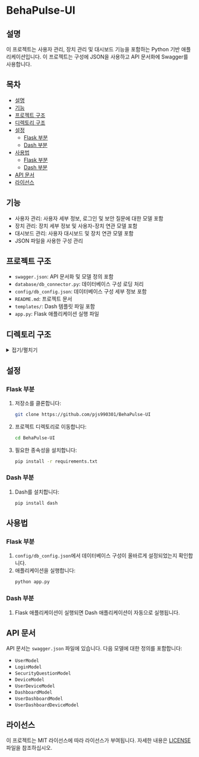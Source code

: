 # BehaPulse-UI
 
## 설명
이 프로젝트는 사용자 관리, 장치 관리 및 대시보드 기능을 포함하는 Python 기반 애플리케이션입니다. 이 프로젝트는 구성에 JSON을 사용하고 API 문서화에 Swagger를 사용합니다.

## 목차
- [설명](#설명)
- [기능](#기능)
- [프로젝트 구조](#프로젝트-구조)
- [디렉토리 구조](#디렉토리-구조)
- [설정](#설정)
    - [Flask 부분](#flask-부분)
    - [Dash 부분](#dash-부분)
- [사용법](#사용법)
    - [Flask 부분](#flask-부분-1)
    - [Dash 부분](#dash-부분-1)
- [API 문서](#api-문서)
- [라이선스](#라이선스)

## 기능
- 사용자 관리: 사용자 세부 정보, 로그인 및 보안 질문에 대한 모델 포함
- 장치 관리: 장치 세부 정보 및 사용자-장치 연관 모델 포함
- 대시보드 관리: 사용자 대시보드 및 장치 연관 모델 포함
- JSON 파일을 사용한 구성 관리

## 프로젝트 구조
- `swagger.json`: API 문서화 및 모델 정의 포함
- `database/db_connector.py`: 데이터베이스 구성 로딩 처리
- `config/db_config.json`: 데이터베이스 구성 세부 정보 포함
- `README.md`: 프로젝트 문서
- `templates/`: Dash 템플릿 파일 포함
- `app.py`: Flask 애플리케이션 실행 파일

## 디렉토리 구조
<details>
<summary>접기/펼치기</summary>
  
```
BehaPulse-UI/
|   .gitignore
|   app.py
|   LICENSE
|   swagger.json
|   
+---API
|   |   dashboard.py
|   |   device.py
|   |   user.py
|   |   user_dashboard.py
|   |   user_dashboard_device.py
|   |   user_device.py
|   |   __init__.py
|
+---config
|       db_config.json
|
+---database
|   |   db_connector.py
|   |   __init__.py
|
+---img
|       [이미지 파일들]
|
+---model
|   |   dashboard.py
|   |   device.py
|   |   user.py
|   |   user_dashboard.py
|   |   user_dashboard_device.py
|   |   user_device.py
|   |   __init__.py
|
+---static
+---templates
|   \---page
|       |   app.py
|       |
|       +---assets
|       |   [CSS 및 이미지 파일들]
|       |
|       +---component
|       |       __init__.py
|       |
|       +---controller
|       |   |   dashboard.py
|       |   |   device.py
|       |   |   home.py
|       |   |   login.py
|       |   |   password.py
|       |   |   sidebar.py
|       |   |   signup.py
|       |   |   __init__.py
|       |
|       +---layout
|       |   |   login.py
|       |   |   main_page.py
|       |   |   password.py
|       |   |   sidebar.py
|       |   |   signup.py
|       |   |   topbar.py
|       |   |   __init__.py
|       |
|       +---content
|       |   |   dashboard.py
|       |   |   dashboard_add.py
|       |   |   dashboard_detail.py
|       |   |   dashboard_person_edit.py
|       |   |   dashboard_person_info.py
|       |   |   device.py
|       |   |   device_add.py
|       |   |   device_detail.py
|       |   |   device_edit.py
|       |   |   home.py
|       |   |   __init__.py
|
+---test
  
```    
</details>


## 설정

### Flask 부분
1. 저장소를 클론합니다:
    ```sh
    git clone https://github.com/pjs990301/BehaPulse-UI
    ```
2. 프로젝트 디렉토리로 이동합니다:
    ```sh
    cd BehaPulse-UI
    ```
3. 필요한 종속성을 설치합니다:
    ```sh
    pip install -r requirements.txt
    ```

### Dash 부분
1. Dash를 설치합니다:
    ```sh
    pip install dash
    ```

## 사용법

### Flask 부분
1. `config/db_config.json`에서 데이터베이스 구성이 올바르게 설정되었는지 확인합니다.
2. 애플리케이션을 실행합니다:
    ```sh
    python app.py
    ```

### Dash 부분
1. Flask 애플리케이션이 실행되면 Dash 애플리케이션이 자동으로 실행됩니다.

## API 문서
API 문서는 `swagger.json` 파일에 있습니다. 다음 모델에 대한 정의를 포함합니다:
- `UserModel`
- `LoginModel`
- `SecurityQuestionModel`
- `DeviceModel`
- `UserDeviceModel`
- `DashboardModel`
- `UserDashboardModel`
- `UserDashboardDeviceModel`

## 라이선스
이 프로젝트는 MIT 라이선스에 따라 라이선스가 부여됩니다. 자세한 내용은 [LICENSE](LICENSE) 파일을 참조하십시오.
